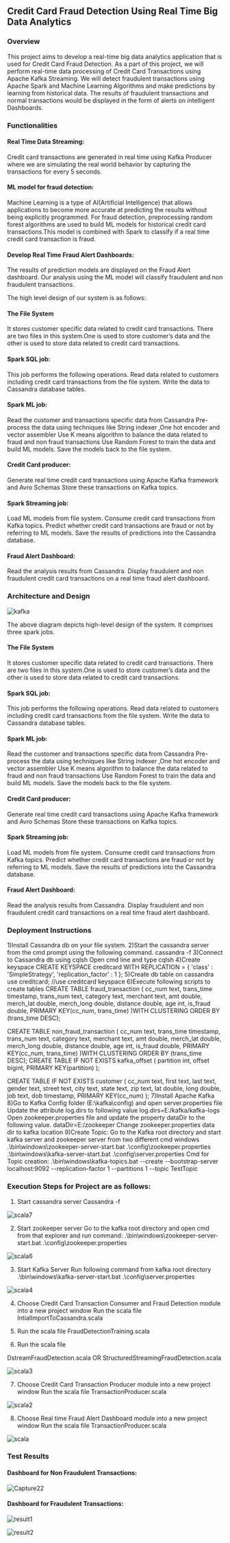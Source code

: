 
## Credit Card Fraud Detection Using Real Time Big Data Analytics

### Overview 

This project aims to develop a real-time big data analytics application that is used for Credit Card Fraud Detection. As a part of this project, we will perform real-time data processing of Credit Card Transactions using Apache Kafka Streaming. We will detect fraudulent transactions using Apache Spark and Machine Learning Algorithms and make predictions by learning from historical data. The results of fraudulent transactions and normal transactions would be displayed in the form of alerts on intelligent Dashboards.

### Functionalities

#### Real Time Data Streaming:
Credit card transactions are generated in real time using Kafka Producer where we are simulating the real world behavior by capturing the transactions for every 5 seconds.

#### ML model for fraud detection:        
Machine Learning is a type of AI(Artificial Intelligence) that allows applications to become more accurate at predicting the results without being explicitly programmed.
For fraud detection, preprocessing random forest algorithms are used to build ML models for historical credit card transactions.This model is combined with Spark to classify if a real time credit card transaction is fraud. 

#### Develop Real Time Fraud Alert Dashboards:
The results of prediction models are displayed on the Fraud Alert dashboard. Our analysis using the ML model will classify fraudulent and non fraudulent transactions.


The high level design of our system is as follows:
#### The File System 
It stores customer specific data related to credit card transactions.
There are two files in this system.One is used to store customer’s data and the other is used to store data related to credit card transactions.

#### Spark SQL job: 
This job performs the following operations.
Read data related to customers including credit card transactions from the file system.
Write the data to Cassandra database tables.

#### Spark ML job: 
Read the customer and transactions specific data from Cassandra
Pre-process the data using techniques like String indexer ,One hot encoder and vector assembler
Use K means algorithm to balance the data related to fraud and non fraud transactions
Use Random Forest to train the data and build ML models.
Save the models back to the file system.

#### Credit Card producer:
Generate real time credit card transactions using Apache Kafka framework and Avro Schemas
Store these transactions on Kafka topics.

#### Spark Streaming job: 
 Load ML models from file system.
Consume credit card transactions from Kafka topics. 
Predict whether credit card transactions are fraud or not by referring to ML models.
Save the results of predictions into the Cassandra database.

#### Fraud Alert Dashboard:
Read the analysis results from Cassandra. 
Display fraudulent and non fraudulent credit card transactions on a real time fraud alert dashboard.

### Architecture and Design


  
 ![kafka](https://github.com/gourisabale18/Credit-Card-Fraud-Detection-Using-Big-Data-Analytics/assets/24734082/cc40c6c5-1e92-4275-8c23-dd4d669ec821)

 The above diagram depicts high-level design of the system. It comprises three spark jobs.

#### The File System 
It stores customer specific data related to credit card transactions.
There are two files in this system.One is used to store customer’s data and the other is used to store data related to credit card transactions.

#### Spark SQL job: 
This job performs the following operations.
Read data related to customers including credit card transactions from the file system.
Write the data to Cassandra database tables.

#### Spark ML job: 
Read the customer and transactions specific data from Cassandra
Pre-process the data using techniques like String indexer ,One hot encoder and vector assembler
Use K means algorithm to balance the data related to fraud and non fraud transactions
Use Random Forest to train the data and build ML models.
Save the models back to the file system.

#### Credit Card producer:
Generate real time credit card transactions using Apache Kafka framework and Avro Schemas
Store these transactions on Kafka topics.

#### Spark Streaming job: 
 Load ML models from file system.
Consume credit card transactions from Kafka topics. 
Predict whether credit card transactions are fraud or not by referring to ML models.
Save the results of predictions into the Cassandra database.

#### Fraud Alert Dashboard:
Read the analysis results from Cassandra. 
Display fraudulent and non fraudulent credit card transactions on a real time fraud alert dashboard.


### Deployment Instructions


1)Install Cassandra db on your file system.
2)Start the cassandra server from the cmd prompt using the following command.
cassandra -f
3)Connect to Cassandra db using cqlsh
Open cmd line and type cqlsh
4)Create keyspace 
 CREATE KEYSPACE creditcard WITH REPLICATION = { 'class' : 'SimpleStrategy', 'replication_factor' : 1 };
5)Create db table on cassandra
use creditcard; //use creditcard keyspace
6)Execute following scripts to create tables
CREATE TABLE fraud_transaction (
  cc_num text,
  trans_time timestamp,
  trans_num text,
  category text,
  merchant text,
  amt double,
  merch_lat double,
  merch_long double,
  distance double,
  age int,
  is_fraud double,
  PRIMARY KEY(cc_num, trans_time)
)WITH CLUSTERING ORDER BY (trans_time DESC);

CREATE TABLE non_fraud_transaction (
  cc_num text,
  trans_time timestamp,
  trans_num text,
  category text,
  merchant text,
  amt double,
  merch_lat double,
  merch_long double,
  distance double,
  age int,
  is_fraud double,
  PRIMARY KEY(cc_num, trans_time)
)WITH CLUSTERING ORDER BY (trans_time DESC);
CREATE TABLE IF NOT EXISTS kafka_offset (
  partition int,
  offset bigint,
  PRIMARY KEY(partition)
);

CREATE TABLE IF NOT EXISTS customer (
  cc_num text,
  first text,
  last text,
  gender text,
  street text,
  city text,
  state text,
  zip text,
  lat double,
  long double,
  job text,
  dob timestamp,
  PRIMARY KEY(cc_num)
);
7)Install Apache Kafka
8)Go to Kafka Config folder (E:\kafka\config) and open server.properties file
Update the attribute log.dirs to following value
log.dirs=E:/kafka/kafka-logs
Open zookeeper.properties file and update the property dataDir to the following value.
dataDir=E:/zookeeper
Change zookeeper.properties data dir to kafka location
9)Create Topic: Go to the Kafka root directory and start kafka server and zookeeper server from two different cmd windows
.\bin\windows\zookeeper-server-start.bat .\config\zookeeper.properties
.\bin\windows\kafka-server-start.bat .\config\server.properties
Cmd for Topic creation:
.\bin\windows\kafka-topics.bat --create --bootstrap-server localhost:9092 --replication-factor 1 --partitions 1 --topic TestTopic


### Execution Steps for Project are as follows:
1. Start cassandra server
Cassandra   -f

![scala7](https://github.com/gourisabale18/Credit-Card-Fraud-Detection-Using-Big-Data-Analytics/assets/24734082/ff9522a4-4643-4c71-8ef1-9bfad3373cbc)

2. Start zookeeper server
Go to the kafka root directory and open cmd from that explorer and run command:
.\bin\windows\zookeeper-server-start.bat .\config\zookeeper.properties

![scala6](https://github.com/gourisabale18/Credit-Card-Fraud-Detection-Using-Big-Data-Analytics/assets/24734082/e07765a6-a4ac-42db-82a4-489048c0a952)


3. Start Kafka Server
Run following command from kafka root directory
.\bin\windows\kafka-server-start.bat .\config\server.properties

![scala4](https://github.com/gourisabale18/Credit-Card-Fraud-Detection-Using-Big-Data-Analytics/assets/24734082/86a18643-46b4-42ef-9a65-b78de8796349)

4. Choose Credit Card Transaction Consumer and Fraud Detection module into a new project window
Run the scala file
IntialImportToCassandra.scala

5. Run the scala file 
FraudDetectionTraining.scala


6. Run the scala file

 DstreamFraudDetection.scala
OR
 StructuredStreamingFraudDetection.scala
 
![scala3](https://github.com/gourisabale18/Credit-Card-Fraud-Detection-Using-Big-Data-Analytics/assets/24734082/d42df3fa-49e8-4feb-ab49-c1ea456fdfdc)


7. Choose Credit Card Transaction Producer module into a new project window
 Run the scala file 
TransactionProducer.scala

![scala2](https://github.com/gourisabale18/Credit-Card-Fraud-Detection-Using-Big-Data-Analytics/assets/24734082/a9525e7a-ac51-4a0e-8cb3-3b91dde47afd)

8. Choose Real time Fraud Alert Dashboard module into a new project window
 Run the scala file TransactionProducer.scala
 
![scala](https://github.com/gourisabale18/Credit-Card-Fraud-Detection-Using-Big-Data-Analytics/assets/24734082/aba7c4fa-be6c-4500-aff9-d04f025b259c)

### Test Results

#### Dashboard for Non Fraudulent Transactions:

![Capture22](https://github.com/gourisabale18/Credit-Card-Fraud-Detection-Using-Big-Data-Analytics/assets/24734082/f73a4d9d-b9c6-4515-ab0d-68c396299324)

#### Dashboard for Fraudulent Transactions:

![result1](https://github.com/gourisabale18/Credit-Card-Fraud-Detection-Using-Big-Data-Analytics/assets/24734082/c9af35b9-cdae-4cf8-b43e-1eb83450f572)


![result2](https://github.com/gourisabale18/Credit-Card-Fraud-Detection-Using-Big-Data-Analytics/assets/24734082/9d0c5422-c8e0-4f68-a547-3b2bf1b09309)




